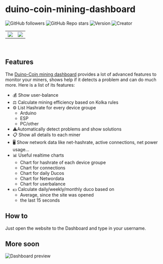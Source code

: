 # duino-coin-mining-dashboard
![GitHub followers](https://img.shields.io/github/followers/Lulaschkas?style=flat)
![GitHub Repo stars](https://img.shields.io/github/stars/Lulaschkas/duco-mining-dashboard?style=flat)
![Version](https://img.shields.io/badge/Version-0.3-green?style=flat)
![Creator](https://img.shields.io/badge/Creator-Lulaschkas-blue?style=flat)

<p align = "center">
   <table>
      <tr>
         <td style="max-width: 40%"><img src="https://raw.githubusercontent.com/Lulaschkas/duco-mining-dashboard/main/dashboard.png" ></td>
         <td style="max-width: 30%"><img src="https://raw.githubusercontent.com/Lulaschkas/duco-mining-dashboard/main/ducomining.png"></td>
      </tr>
   </table>
</p>
<br>

## Features
The [Duino-Coin mining dashboard](https://lulaschkas.github.io/duco-mining-dashboard) provides a lot of advanced features to monitor your miners, shows help if it detects a problem and can do much more. 
Here is a list of its features:
* 💰 Show user-balance
* ⚖ Calculate mining efficiency based on Kolka rules
* ⚙️ List Hashrate for every device groupe 
    * Arduino
    * ESP
    * PC/other
* ⚠️Automatically detect problems and show solutions
* 📋 Show all details to each miner
* 🖥 Show network data like net-hashrate, active connections, net power usage...
* 📊 Useful realtime charts
    * Chart for hashrate of each device groupe
    * Chart for connections
    * Chart for daily Ducos
    * Chart for Networdata
    * Chart for userbalance
* 💵 Calculate daily/weekly/monthly duco based on
    * Average, since the site was opened
    * the last 15 seconds

## How to
Just open the website to the Dashboard and type in your username.


## More soon
![Dashboard preview](/logo.png)
